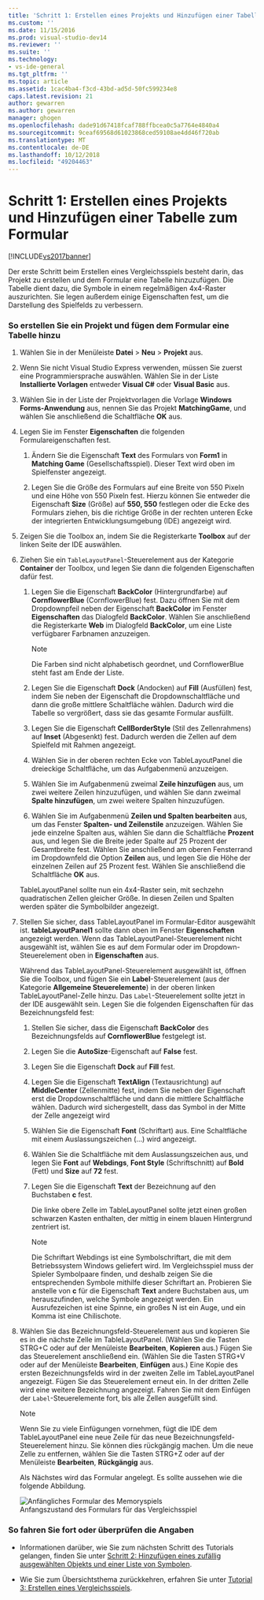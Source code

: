 ```yaml
---
title: 'Schritt 1: Erstellen eines Projekts und Hinzufügen einer Tabelle zum Formular | Microsoft-Dokumentation'
ms.custom: ''
ms.date: 11/15/2016
ms.prod: visual-studio-dev14
ms.reviewer: ''
ms.suite: ''
ms.technology:
- vs-ide-general
ms.tgt_pltfrm: ''
ms.topic: article
ms.assetid: 1cac4ba4-f3cd-43bd-ad5d-50fc599234e8
caps.latest.revision: 21
author: gewarren
ms.author: gewarren
manager: ghogen
ms.openlocfilehash: dade91d67418fcaf788ffbcea0c5a7764e4840a4
ms.sourcegitcommit: 9ceaf69568d61023868ced59108ae4dd46f720ab
ms.translationtype: MT
ms.contentlocale: de-DE
ms.lasthandoff: 10/12/2018
ms.locfileid: "49204463"
---
```

# <a name="step-1-create-a-project-and-add-a-table-to-your-form"></a>Schritt 1: Erstellen eines Projekts und Hinzufügen einer Tabelle zum Formular
[!INCLUDE[vs2017banner](../includes/vs2017banner.md)]

Der erste Schritt beim Erstellen eines Vergleichsspiels besteht darin, das Projekt zu erstellen und dem Formular eine Tabelle hinzuzufügen. Die Tabelle dient dazu, die Symbole in einem regelmäßigen 4x4-Raster auszurichten. Sie legen außerdem einige Eigenschaften fest, um die Darstellung des Spielfelds zu verbessern.  
  
### <a name="to-create-a-project-and-add-a-table-to-your-form"></a>So erstellen Sie ein Projekt und fügen dem Formular eine Tabelle hinzu  
  
1.  Wählen Sie in der Menüleiste **Datei** > **Neu** > **Projekt** aus.  
  
2.  Wenn Sie nicht Visual Studio Express verwenden, müssen Sie zuerst eine Programmiersprache auswählen. Wählen Sie in der Liste **Installierte Vorlagen** entweder **Visual C#** oder **Visual Basic** aus.  
  
3.  Wählen Sie in der Liste der Projektvorlagen die Vorlage **Windows Forms-Anwendung** aus, nennen Sie das Projekt **MatchingGame**, und wählen Sie anschließend die Schaltfläche **OK** aus.  
  
4.  Legen Sie im Fenster **Eigenschaften** die folgenden Formulareigenschaften fest.  
  
    1.  Ändern Sie die Eigenschaft **Text** des Formulars von **Form1** in **Matching Game** (Gesellschaftsspiel). Dieser Text wird oben im Spielfenster angezeigt.  
  
    2.  Legen Sie die Größe des Formulars auf eine Breite von 550 Pixeln und eine Höhe von 550 Pixeln fest. Hierzu können Sie entweder die Eigenschaft **Size** (Größe) auf **550, 550** festlegen oder die Ecke des Formulars ziehen, bis die richtige Größe in der rechten unteren Ecke der integrierten Entwicklungsumgebung (IDE) angezeigt wird.  
  
5.  Zeigen Sie die Toolbox an, indem Sie die Registerkarte **Toolbox** auf der linken Seite der IDE auswählen.  
  
6.  Ziehen Sie ein `TableLayoutPanel`-Steuerelement aus der Kategorie **Container** der Toolbox, und legen Sie dann die folgenden Eigenschaften dafür fest.  
  
    1.  Legen Sie die Eigenschaft **BackColor** (Hintergrundfarbe) auf **CornflowerBlue** (CornflowerBlue) fest. Dazu öffnen Sie mit dem Dropdownpfeil neben der Eigenschaft **BackColor** im Fenster **Eigenschaften** das Dialogfeld **BackColor**.  Wählen Sie anschließend die Registerkarte **Web** im Dialogfeld **BackColor**, um eine Liste verfügbarer Farbnamen anzuzeigen.  
  
        > [!NOTE]
        >  Die Farben sind nicht alphabetisch geordnet, und CornflowerBlue steht fast am Ende der Liste.  
  
    2.  Legen Sie die Eigenschaft **Dock** (Andocken) auf **Fill** (Ausfüllen) fest, indem Sie neben der Eigenschaft die Dropdownschaltfläche und dann die große mittlere Schaltfläche wählen. Dadurch wird die Tabelle so vergrößert, dass sie das gesamte Formular ausfüllt.  
  
    3.  Legen Sie die Eigenschaft **CellBorderStyle** (Stil des Zellenrahmens) auf **Inset** (Abgesenkt) fest. Dadurch werden die Zellen auf dem Spielfeld mit Rahmen angezeigt.  
  
    4.  Wählen Sie in der oberen rechten Ecke von TableLayoutPanel die dreieckige Schaltfläche, um das Aufgabenmenü anzuzeigen.  
  
    5.  Wählen Sie im Aufgabenmenü zweimal **Zeile hinzufügen** aus, um zwei weitere Zeilen hinzuzufügen, und wählen Sie dann zweimal **Spalte hinzufügen**, um zwei weitere Spalten hinzuzufügen.  
  
    6.  Wählen Sie im Aufgabenmenü **Zeilen und Spalten bearbeiten** aus, um das Fenster **Spalten- und Zeilenstile** anzuzeigen. Wählen Sie jede einzelne Spalten aus, wählen Sie dann die Schaltfläche **Prozent** aus, und legen Sie die Breite jeder Spalte auf 25 Prozent der Gesamtbreite fest. Wählen Sie anschließend am oberen Fensterrand im Dropdownfeld die Option **Zeilen** aus, und legen Sie die Höhe der einzelnen Zeilen auf 25 Prozent fest. Wählen Sie anschließend die Schaltfläche **OK** aus.  
  
     TableLayoutPanel sollte nun ein 4x4-Raster sein, mit sechzehn quadratischen Zellen gleicher Größe. In diesen Zeilen und Spalten werden später die Symbolbilder angezeigt.  
  
7.  Stellen Sie sicher, dass TableLayoutPanel im Formular-Editor ausgewählt ist. **tableLayoutPanel1** sollte dann oben im Fenster **Eigenschaften** angezeigt werden. Wenn das TableLayoutPanel-Steuerelement nicht ausgewählt ist, wählen Sie es auf dem Formular oder im Dropdown-Steuerelement oben in **Eigenschaften** aus.  
  
     Während das TableLayoutPanel-Steuerelement ausgewählt ist, öffnen Sie die Toolbox, und fügen Sie ein **Label**-Steuerelement (aus der Kategorie **Allgemeine Steuerelemente**) in der oberen linken TableLayoutPanel-Zelle hinzu. Das `Label`-Steuerelement sollte jetzt in der IDE ausgewählt sein. Legen Sie die folgenden Eigenschaften für das Bezeichnungsfeld fest:  
  
    1.  Stellen Sie sicher, dass die Eigenschaft **BackColor** des Bezeichnungsfelds auf **CornflowerBlue** festgelegt ist.  
  
    2.  Legen Sie die **AutoSize**-Eigenschaft auf **False** fest.  
  
    3.  Legen Sie die Eigenschaft **Dock** auf **Fill** fest.  
  
    4.  Legen Sie die Eigenschaft **TextAlign** (Textausrichtung) auf **MiddleCenter** (Zellenmitte) fest, indem Sie neben der Eigenschaft erst die Dropdownschaltfläche und dann die mittlere Schaltfläche wählen. Dadurch wird sichergestellt, dass das Symbol in der Mitte der Zelle angezeigt wird  
  
    5.  Wählen Sie die Eigenschaft **Font** (Schriftart) aus. Eine Schaltfläche mit einem Auslassungszeichen (…) wird angezeigt.  
  
    6.  Wählen Sie die Schaltfläche mit dem Auslassungszeichen aus, und legen Sie **Font** auf **Webdings**, **Font Style** (Schriftschnitt) auf **Bold** (Fett) und **Size** auf **72** fest.  
  
    7.  Legen Sie die Eigenschaft **Text** der Bezeichnung auf den Buchstaben **c** fest.  
  
         Die linke obere Zelle im TableLayoutPanel sollte jetzt einen großen schwarzen Kasten enthalten, der mittig in einem blauen Hintergrund zentriert ist.  
  
        > [!NOTE]
        >  Die Schriftart Webdings ist eine Symbolschriftart, die mit dem Betriebssystem Windows geliefert wird. Im Vergleichsspiel muss der Spieler Symbolpaare finden, und deshalb zeigen Sie die entsprechenden Symbole mithilfe dieser Schriftart an. Probieren Sie anstelle von **c** für die Eigenschaft **Text** andere Buchstaben aus, um herauszufinden, welche Symbole angezeigt werden. Ein Ausrufezeichen ist eine Spinne, ein großes N ist ein Auge, und ein Komma ist eine Chilischote.  
  
8.  Wählen Sie das Bezeichnungsfeld-Steuerelement aus und kopieren Sie es in die nächste Zelle im TableLayoutPanel. (Wählen Sie die Tasten STRG+C oder auf der Menüleiste **Bearbeiten**, **Kopieren** aus.) Fügen Sie das Steuerelement anschließend ein. (Wählen Sie die Tasten STRG+V oder auf der Menüleiste **Bearbeiten**, **Einfügen** aus.) Eine Kopie des ersten Bezeichnungsfelds wird in der zweiten Zelle im TableLayoutPanel angezeigt. Fügen Sie das Steuerelement erneut ein. In der dritten Zelle wird eine weitere Bezeichnung angezeigt. Fahren Sie mit dem Einfügen der `Label`-Steuerelemente fort, bis alle Zellen ausgefüllt sind.  
  
    > [!NOTE]
    >  Wenn Sie zu viele Einfügungen vornehmen, fügt die IDE dem TableLayoutPanel eine neue Zeile für das neue Bezeichnungsfeld-Steuerelement hinzu. Sie können dies rückgängig machen. Um die neue Zelle zu entfernen, wählen Sie die Tasten STRG+Z oder auf der Menüleiste **Bearbeiten**, **Rückgängig** aus.  
  
     Als Nächstes wird das Formular angelegt. Es sollte aussehen wie die folgende Abbildung.  
  
     ![Anfängliches Formular des Memoryspiels](../ide/media/express-tut4step1.png "Express_Tutorial4Schritt1")  
Anfangszustand des Formulars für das Vergleichsspiel  
  
### <a name="to-continue-or-review"></a>So fahren Sie fort oder überprüfen die Angaben  
  
-   Informationen darüber, wie Sie zum nächsten Schritt des Tutorials gelangen, finden Sie unter [Schritt 2: Hinzufügen eines zufällig ausgewählten Objekts und einer Liste von Symbolen](../ide/step-2-add-a-random-object-and-a-list-of-icons.md).  
  
-   Wie Sie zum Übersichtsthema zurückkehren, erfahren Sie unter [Tutorial 3: Erstellen eines Vergleichsspiels](../ide/tutorial-3-create-a-matching-game.md).



